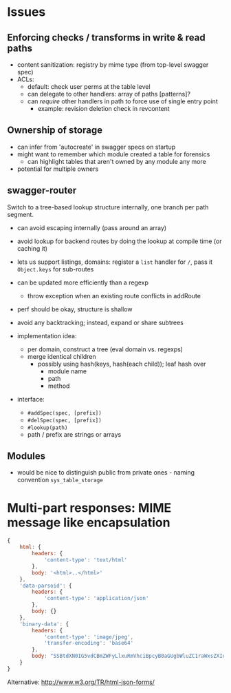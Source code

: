 # Issues
## Enforcing checks / transforms in write & read paths
- content sanitization: registry by mime type (from top-level swagger spec)
- ACLs:
    - default: check user perms at the table level
    - can delegate to other handlers: array of paths [patterns]?
    - can *require* other handlers in path to force use of single entry
        point
        - example: revision deletion check in revcontent

## Ownership of storage
- can infer from 'autocreate' in swagger specs on startup
- might want to remember which module created a table for forensics
    - can highlight tables that aren't owned by any module any more
- potential for multiple owners

## swagger-router
Switch to a tree-based lookup structure internally, one branch per path
segment.
- can avoid escaping internally (pass around an array)
- avoid lookup for backend routes by doing the lookup at compile time (or
    caching it)
- lets us support listings, domains: register a `list` handler for `/`,
    pass it `Object.keys` for sub-routes
- can be updated more efficiently than a regexp
    - throw exception when an existing route conflicts in addRoute
- perf should be okay, structure is shallow
- avoid any backtracking; instead, expand or share subtrees
- implementation idea: 
    - per domain, construct a tree (eval domain vs. regexps)
    - merge identical children
        - possibly using hash(keys, hash(each child)); leaf hash over
            - module name
            - path
            - method

- interface: 
    - `#addSpec(spec, [prefix])`
    - `#delSpec(spec, [prefix])`
    - `#lookup(path)`
    - path / prefix are strings or arrays

## Modules
- would be nice to distinguish public from private ones - naming convention
    `sys_table_storage`

# Multi-part responses: MIME message like encapsulation

```javascript
{
    html: {
        headers: {
            'content-type': 'text/html'
        },
        body: '<html>..</html>'
    },
    'data-parsoid': {
        headers: {
            'content-type': 'application/json'
        },
        body: {}
    },
    'binary-data': {
        headers: {
            'content-type': 'image/jpeg',
            'transfer-encoding': 'base64'
        },
        body: "SSBtdXN0IG5vdCBmZWFyLlxuRmVhciBpcyB0aGUgbWluZC1raWxsZXIuCg=="
    }
}
```

Alternative: http://www.w3.org/TR/html-json-forms/
